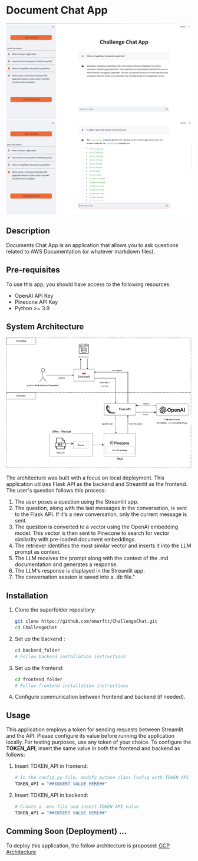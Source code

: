 # Document Chat App 

![System Architecture](images/app.png)
![System Architecture](images/app2.png)

## Description
Documents Chat App is an application that allows you to ask questions related to AWS Documentation (or whatever markdown files).

## Pre-requisites
To use this app, you should have access to the following resources:
- OpenAI API Key
- Pinecone API Key
- Python >= 3.9

## System Architecture
![System Architecture](images/Local.png)

The architecture was built with a focus on local deployment. This application utilizes Flask API as the backend and Streamlit as the frontend. The user's question follows this process:
1. The user poses a question using the Streamlit app.
2. The question, along with the last messages in the conversation, is sent to the Flask API. If it's a new conversation, only the current message is sent.
3. The question is converted to a vector using the OpenAI embedding model. This vector is then sent to Pinecone to search for vector similarity with pre-loaded document embeddings.
4. The retriever identifies the most similar vector and inserts it into the LLM prompt as context.
5. The LLM receives the prompt along with the context of the .md documentation and generates a response.
5. The LLM's response is displayed in the Streamlit app.
7. The conversation session is saved into a .db file."

## Installation

1. Clone the superfolder repository:
    ```bash
    git clone https://github.com/omarftt/ChallengeChat.git
    cd ChallengeChat
    ```

2. Set up the backend :
    ```bash
    cd backend_folder
    # Follow backend installation instructions
    ```

3. Set up the frontend:
    ```bash
    cd frontend_folder
    # Follow frontend installation instructions
    ```

4. Configure communication between frontend and backend (if needed).

## Usage
This application employs a token for sending requests between Streamlit and the API. Please configure its value before running the application locally. For testing purposes, use any token of your choice. To configure the **TOKEN_API**, insert the same value in both the frontend and backend as follows:

1. Insert TOKEN_API in frontend:
    ```bash
    # In the config.py file, modify python class Config with TOKEN API value
    TOKEN_API = "##INSERT VALUE HERE##"
    ```
2. Insert TOKEN_API in backend:
    ```bash
    # Create a .env file and insert TOKEN API value
    TOKEN_API = "##INSERT VALUE HERE##"
    ```


## Comming Soon (Deployment) ... 
To deploy this application, the follow architecture is proposed:
[GCP Architecture](https://res.cloudinary.com/unicloud010/image/upload/v1707173041/GCP_apdqhg.png)


